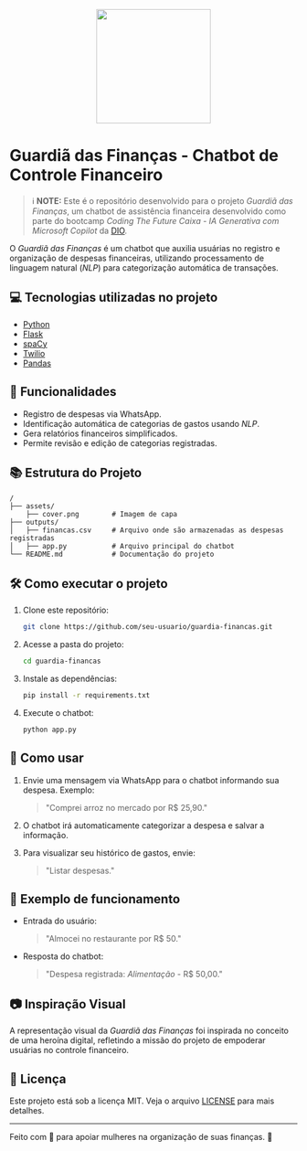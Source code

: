 <p align="center">
<img 
    src="./assets/cover.png"
    width="200"  
/>
</p>

# Guardiã das Finanças - Chatbot de Controle Financeiro

> ℹ️ **NOTE:** Este é o repositório desenvolvido para o projeto *Guardiã das Finanças*, um chatbot de assistência financeira desenvolvido como parte do bootcamp *Coding The Future Caixa - IA Generativa com Microsoft Copilot* da [DIO](https://www.dio.me/bootcamp/coding-the-future-ia-generativa-microsoft-copilot).

O *Guardiã das Finanças* é um chatbot que auxilia usuárias no registro e organização de despesas financeiras, utilizando processamento de linguagem natural (*NLP*) para categorização automática de transações.

## 💻 Tecnologias utilizadas no projeto

- [Python](https://www.python.org/)
- [Flask](https://flask.palletsprojects.com/)
- [spaCy](https://spacy.io/)
- [Twilio](https://www.twilio.com/)
- [Pandas](https://pandas.pydata.org/)

## 🚀 Funcionalidades

- Registro de despesas via WhatsApp.
- Identificação automática de categorias de gastos usando *NLP*.
- Gera relatórios financeiros simplificados.
- Permite revisão e edição de categorias registradas.

## 📚 Estrutura do Projeto

```
/
├── assets/
    ├── cover.png        # Imagem de capa
├── outputs/
│   ├── financas.csv     # Arquivo onde são armazenadas as despesas registradas
│   ├── app.py           # Arquivo principal do chatbot
└── README.md            # Documentação do projeto

```

## 🛠️ Como executar o projeto

1. Clone este repositório:
   ```sh
   git clone https://github.com/seu-usuario/guardia-financas.git
   ```
2. Acesse a pasta do projeto:
   ```sh
   cd guardia-financas
   ```
3. Instale as dependências:
   ```sh
   pip install -r requirements.txt
   ```
4. Execute o chatbot:
   ```sh
   python app.py
   ```

## 📢 Como usar

1. Envie uma mensagem via WhatsApp para o chatbot informando sua despesa. Exemplo:
   > "Comprei arroz no mercado por R$ 25,90."

2. O chatbot irá automaticamente categorizar a despesa e salvar a informação.

3. Para visualizar seu histórico de gastos, envie:
   > "Listar despesas."

## 🤖 Exemplo de funcionamento

- Entrada do usuário:
  > "Almocei no restaurante por R$ 50."

- Resposta do chatbot:
  > "Despesa registrada: *Alimentação* - R$ 50,00."

## 📷 Inspiração Visual

A representação visual da *Guardiã das Finanças* foi inspirada no conceito de uma heroína digital, refletindo a missão do projeto de empoderar usuárias no controle financeiro.

## 📜 Licença

Este projeto está sob a licença MIT. Veja o arquivo [LICENSE](LICENSE) para mais detalhes.

---

Feito com 💙 para apoiar mulheres na organização de suas finanças. 💪
